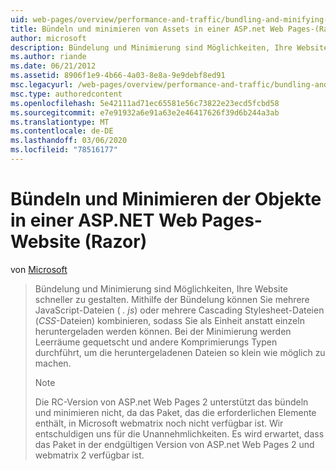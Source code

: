 ```yaml
---
uid: web-pages/overview/performance-and-traffic/bundling-and-minifying-assets-in-an-aspnet-web-pages-razor-site
title: Bündeln und minimieren von Assets in einer ASP.net Web Pages-(Razor-) Site | Microsoft-Dokumentation
author: microsoft
description: Bündelung und Minimierung sind Möglichkeiten, Ihre Website schneller zu gestalten. Mithilfe der Bündelung können Sie mehrere JavaScript-Dateien (. js) oder mehrere Cascading Stylesheets (...
ms.author: riande
ms.date: 06/21/2012
ms.assetid: 8906f1e9-4b66-4a03-8e8a-9e9debf8ed91
msc.legacyurl: /web-pages/overview/performance-and-traffic/bundling-and-minifying-assets-in-an-aspnet-web-pages-razor-site
msc.type: authoredcontent
ms.openlocfilehash: 5e42111ad71ec65581e56c73822e23ecd5fcbd58
ms.sourcegitcommit: e7e91932a6e91a63e2e46417626f39d6b244a3ab
ms.translationtype: MT
ms.contentlocale: de-DE
ms.lasthandoff: 03/06/2020
ms.locfileid: "78516177"
---
```

# <a name="bundling-and-minifying-assets-in-an-aspnet-web-pages-razor-site"></a>Bündeln und Minimieren der Objekte in einer ASP.NET Web Pages-Website (Razor)

von [Microsoft](https://github.com/microsoft)

> Bündelung und Minimierung sind Möglichkeiten, Ihre Website schneller zu gestalten. Mithilfe der Bündelung können Sie mehrere JavaScript-Dateien ( *. js*) oder mehrere Cascading Stylesheet-Dateien (*CSS*-Dateien) kombinieren, sodass Sie als Einheit anstatt einzeln heruntergeladen werden können. Bei der Minimierung werden Leerräume gequetscht und andere Komprimierungs Typen durchführt, um die heruntergeladenen Dateien so klein wie möglich zu machen.
> 
> > [!NOTE]
> > Die RC-Version von ASP.net Web Pages 2 unterstützt das bündeln und minimieren nicht, da das Paket, das die erforderlichen Elemente enthält, in Microsoft webmatrix noch nicht verfügbar ist. Wir entschuldigen uns für die Unannehmlichkeiten. Es wird erwartet, dass das Paket in der endgültigen Version von ASP.net Web Pages 2 und webmatrix 2 verfügbar ist.
